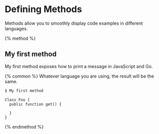 
# Defining Methods

Methods allow you to smoothly display code examples in different languages.

{% method %}
## My first method

My first method exposes how to print a message in JavaScript and Go.

{% common %}
Whatever language you are using, the result will be the same.

```bash
$ My first method
```

```php5
Class Foo {
  public function get() {
    
  }
}
```
{% endmethod %}
